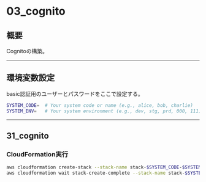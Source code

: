 # 03_cognito

## 概要

Cognitoの構築。

---

## 環境変数設定

basic認証用のユーザーとパスワードをここで設定する。

```bash
SYSTEM_CODE=  # Your system code or name (e.g., alice, bob, charlie)
SYSTEM_ENV=   # Your system environment (e.g., dev, stg, prd, 000, 111)

```

---

## 31_cognito

### CloudFormation実行

```bash
aws cloudformation create-stack --stack-name stack-$SYSTEM_CODE-$SYSTEM_ENV-cognito --template-body file://template/03_cognito/31_cognito.yml --parameters ParameterKey=SystemCode,ParameterValue=$SYSTEM_CODE ParameterKey=SystemEnv,ParameterValue=$SYSTEM_ENV --region us-east-1
aws cloudformation wait stack-create-complete --stack-name stack-$SYSTEM_CODE-$SYSTEM_ENV-cognito --region us-east-1

```
